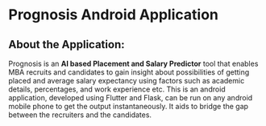 # Prognosis Android Application

## About the Application:
Prognosis is an **AI based Placement and Salary Predictor** tool that enables MBA recruits and candidates to gain insight about possibilities of getting placed and average salary expectancy using factors such as academic details, percentages, and work experience etc.
This is an android application, developed using Flutter and Flask, can be run on any android mobile phone to get the output instantaneously. It aids to bridge the gap between the recruiters and the candidates.
